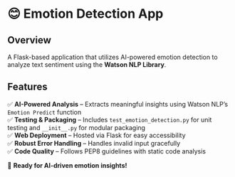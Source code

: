 # 😊 Emotion Detection App  

## Overview  
A Flask-based application that utilizes AI-powered emotion detection to analyze text sentiment using the **Watson NLP Library**.  

## Features  
✅ **AI-Powered Analysis** – Extracts meaningful insights using Watson NLP’s `Emotion Predict` function  
✅ **Testing & Packaging** – Includes `test_emotion_detection.py` for unit testing and `__init__.py` for modular packaging  
✅ **Web Deployment** – Hosted via Flask for easy accessibility  
✅ **Robust Error Handling** – Handles invalid input gracefully  
✅ **Code Quality** – Follows PEP8 guidelines with static code analysis  

🚀 **Ready for AI-driven emotion insights!**  
